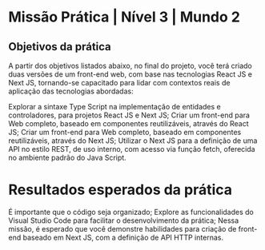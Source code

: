 
# Missão Prática | Nível 3 | Mundo 2

## Objetivos da prática

A partir dos objetivos listados abaixo, no final do projeto, você terá criado duas versões
de um front-end web, com base nas tecnologias React JS e Next JS, tornando-se
capacitado para lidar com contextos reais de aplicação das tecnologias abordadas:

Explorar a sintaxe Type Script na implementação de entidades e controladores, para
projetos React JS e Next JS;
Criar um front-end para Web completo, baseado em componentes reutilizáveis,
através do React JS;
Criar um front-end para Web completo, baseado em componentes reutilizáveis,
através do Next JS;
Utilizar o Next JS para a definição de uma API no estilo REST, de uso interno, com
acesso via função fetch, oferecida no ambiente padrão do Java Script.
# Resultados esperados da prática



É importante que o código seja organizado;
Explore as funcionalidades do Visual Studio Code para facilitar o desenvolvimento da
prática;
Nessa missão, é esperado que você demonstre habilidades para criação de front-end
baseado em Next JS, com a definição de API HTTP internas.

